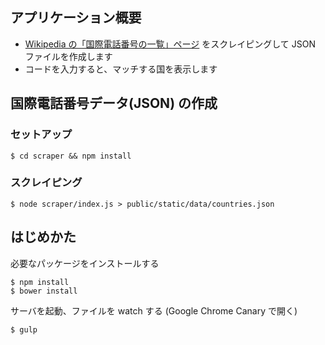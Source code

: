 ## アプリケーション概要

* [Wikipedia の「国際電話番号の一覧」ページ](http://ja.wikipedia.org/wiki/%E5%9B%BD%E9%9A%9B%E9%9B%BB%E8%A9%B1%E7%95%AA%E5%8F%B7%E3%81%AE%E4%B8%80%E8%A6%A7) をスクレイピングして JSON ファイルを作成します
* コードを入力すると、マッチする国を表示します

## 国際電話番号データ(JSON) の作成

### セットアップ

```
$ cd scraper && npm install
```

### スクレイピング

```
$ node scraper/index.js > public/static/data/countries.json
```

## はじめかた

必要なパッケージをインストールする

```
$ npm install
$ bower install
```

サーバを起動、ファイルを watch する (Google Chrome Canary で開く)

```
$ gulp
```
